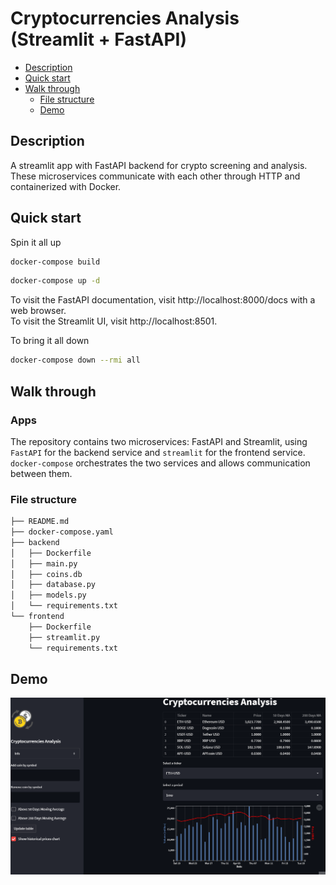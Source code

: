 # Cryptocurrencies Analysis (Streamlit + FastAPI)

-   [Description](#description)
-   [Quick start](#quick-start)
-   [Walk through](#walk-through)
    -   [File structure](#file-structure)
    -   [Demo](#Demo)
        
## Description

A streamlit app with FastAPI backend for crypto screening and analysis.
These microservices communicate with each other through HTTP and containerized with Docker.

## Quick start

Spin it all up

```sh
docker-compose build
```

```sh
docker-compose up -d
```

To visit the FastAPI documentation, visit http://localhost:8000/docs with a web browser.  
To visit the Streamlit UI, visit http://localhost:8501.

To bring it all down

```sh
docker-compose down --rmi all 
```

## Walk through

### Apps

The repository contains two microservices: FastAPI and Streamlit, using `FastAPI` for the backend service and `streamlit` for the frontend service. 
`docker-compose` orchestrates the two services and allows communication between them.

### File structure

```sh
├── README.md
├── docker-compose.yaml
├── backend
│   ├── Dockerfile
│   ├── main.py
│   ├── coins.db
│   ├── database.py
│   ├── models.py
│   └── requirements.txt
└── frontend
    ├── Dockerfile
    ├── streamlit.py
    └── requirements.txt
```

## Demo

![](Demo.gif)
